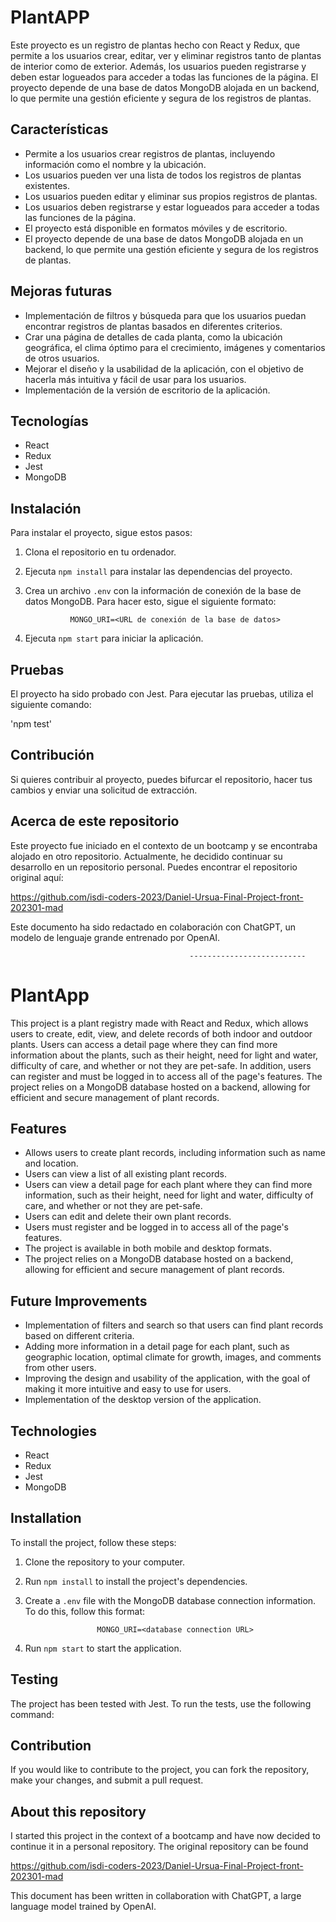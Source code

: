 # PlantAPP

Este proyecto es un registro de plantas hecho con React y Redux, que permite a los usuarios crear, editar, ver y eliminar registros tanto de plantas de interior como de exterior. Además, los usuarios pueden registrarse y deben estar logueados para acceder a todas las funciones de la página. El proyecto depende de una base de datos MongoDB alojada en un backend, lo que permite una gestión eficiente y segura de los registros de plantas.

## Características

- Permite a los usuarios crear registros de plantas, incluyendo información como el nombre y la ubicación.
- Los usuarios pueden ver una lista de todos los registros de plantas existentes.
- Los usuarios pueden editar y eliminar sus propios registros de plantas.
- Los usuarios deben registrarse y estar logueados para acceder a todas las funciones de la página.
- El proyecto está disponible en formatos móviles y de escritorio.
- El proyecto depende de una base de datos MongoDB alojada en un backend, lo que permite una gestión eficiente y segura de los registros de plantas.

## Mejoras futuras

- Implementación de filtros y búsqueda para que los usuarios puedan encontrar registros de plantas basados en diferentes criterios.
- Crar una página de detalles de cada planta, como la ubicación geográfica, el clima óptimo para el crecimiento, imágenes y comentarios de otros usuarios.
- Mejorar el diseño y la usabilidad de la aplicación, con el objetivo de hacerla más intuitiva y fácil de usar para los usuarios.
- Implementación de la versión de escritorio de la aplicación.

## Tecnologías

- React
- Redux
- Jest
- MongoDB

## Instalación

Para instalar el proyecto, sigue estos pasos:

1.  Clona el repositorio en tu ordenador.
2.  Ejecuta `npm install` para instalar las dependencias del proyecto.
3.  Crea un archivo `.env` con la información de conexión de la base de datos MongoDB. Para hacer esto, sigue el siguiente formato:

                  MONGO_URI=<URL de conexión de la base de datos>

4.  Ejecuta `npm start` para iniciar la aplicación.

## Pruebas

El proyecto ha sido probado con Jest. Para ejecutar las pruebas, utiliza el siguiente comando:

'npm test'

## Contribución

Si quieres contribuir al proyecto, puedes bifurcar el repositorio, hacer tus cambios y enviar una solicitud de extracción.

## Acerca de este repositorio

Este proyecto fue iniciado en el contexto de un bootcamp y se encontraba alojado en otro repositorio.
Actualmente, he decidido continuar su desarrollo en un repositorio personal. Puedes encontrar el repositorio original aquí:

https://github.com/isdi-coders-2023/Daniel-Ursua-Final-Project-front-202301-mad

Este documento ha sido redactado en colaboración con ChatGPT, un modelo de lenguaje grande entrenado por OpenAI.


                                            --------------------------

# PlantApp

This project is a plant registry made with React and Redux, which allows users to create, edit, view, and delete records of both indoor and outdoor plants. Users can access a detail page where they can find more information about the plants, such as their height, need for light and water, difficulty of care, and whether or not they are pet-safe. In addition, users can register and must be logged in to access all of the page's features. The project relies on a MongoDB database hosted on a backend, allowing for efficient and secure management of plant records.

## Features

- Allows users to create plant records, including information such as name and location.
- Users can view a list of all existing plant records.
- Users can view a detail page for each plant where they can find more information, such as their height, need for light and water, difficulty of care, and whether or not they are pet-safe.
- Users can edit and delete their own plant records.
- Users must register and be logged in to access all of the page's features.
- The project is available in both mobile and desktop formats.
- The project relies on a MongoDB database hosted on a backend, allowing for efficient and secure management of plant records.

## Future Improvements

- Implementation of filters and search so that users can find plant records based on different criteria.
- Adding more information in a detail page for each plant, such as geographic location, optimal climate for growth, images, and comments from other users.
- Improving the design and usability of the application, with the goal of making it more intuitive and easy to use for users.
- Implementation of the desktop version of the application.

## Technologies

- React
- Redux
- Jest
- MongoDB

## Installation

To install the project, follow these steps:

1.  Clone the repository to your computer.
2.  Run `npm install` to install the project's dependencies.
3.  Create a `.env` file with the MongoDB database connection information. To do this, follow this format:

                        MONGO_URI=<database connection URL>

4.  Run `npm start` to start the application.

## Testing

The project has been tested with Jest. To run the tests, use the following command:

## Contribution

If you would like to contribute to the project, you can fork the repository, make your changes, and submit a pull request.

## About this repository

I started this project in the context of a bootcamp and have now decided to continue it in a personal repository.
The original repository can be found 

https://github.com/isdi-coders-2023/Daniel-Ursua-Final-Project-front-202301-mad

This document has been written in collaboration with ChatGPT, a large language model trained by OpenAI.
